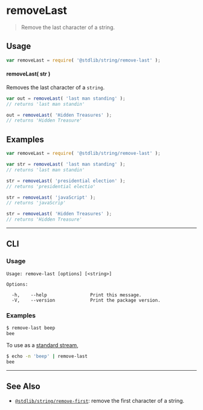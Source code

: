 <!--

@license Apache-2.0

Copyright (c) 2018 The Stdlib Authors.

Licensed under the Apache License, Version 2.0 (the "License");
you may not use this file except in compliance with the License.
You may obtain a copy of the License at

   http://www.apache.org/licenses/LICENSE-2.0

Unless required by applicable law or agreed to in writing, software
distributed under the License is distributed on an "AS IS" BASIS,
WITHOUT WARRANTIES OR CONDITIONS OF ANY KIND, either express or implied.
See the License for the specific language governing permissions and
limitations under the License.

-->

# removeLast

> Remove the last character of a string.

<section class="usage">

## Usage

```javascript
var removeLast = require( '@stdlib/string/remove-last' );
```

#### removeLast( str )

Removes the last character of a `string`.

```javascript
var out = removeLast( 'last man standing' );
// returns 'last man standin'

out = removeLast( 'Hidden Treasures' );
// returns 'Hidden Treasure'
```

</section>

<!-- /.usage -->

<section class="examples">

## Examples

<!-- eslint no-undef: "error" -->

```javascript
var removeLast = require( '@stdlib/string/remove-last' );

var str = removeLast( 'last man standing' );
// returns 'last man standin'

str = removeLast( 'presidential election' );
// returns 'presidential electio'

str = removeLast( 'javaScript' );
// returns 'javaScrip'

str = removeLast( 'Hidden Treasures' );
// returns 'Hidden Treasure'
```

</section>

<!-- /.examples -->

* * *

<section class="cli">

## CLI

<section class="usage">

### Usage

```text
Usage: remove-last [options] [<string>]

Options:

  -h,    --help                Print this message.
  -V,    --version             Print the package version.
```

</section>

<!-- /.usage -->

<section class="examples">

### Examples

```bash
$ remove-last beep
bee
```

To use as a [standard stream][standard-streams],

```bash
$ echo -n 'beep' | remove-last
bee
```

</section>

<!-- /.examples -->

</section>

<!-- /.cli -->

<!-- Section for related `stdlib` packages. Do not manually edit this section, as it is automatically populated. -->

<section class="related">

* * *

## See Also

-   <span class="package-name">[`@stdlib/string/remove-first`][@stdlib/string/remove-first]</span><span class="delimiter">: </span><span class="description">remove the first character of a string.</span>

</section>

<!-- /.related -->

<!-- Section for all links. Make sure to keep an empty line after the `section` element and another before the `/section` close. -->

<section class="links">

[standard-streams]: https://en.wikipedia.org/wiki/Standard_streams

<!-- <related-links> -->

[@stdlib/string/remove-first]: https://github.com/stdlib-js/stdlib/tree/develop/lib/node_modules/%40stdlib/string/remove-first

<!-- </related-links> -->

</section>

<!-- /.links -->

